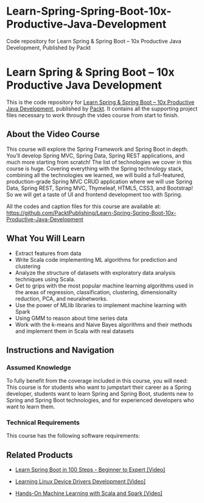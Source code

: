 # Learn-Spring-Spring-Boot-10x-Productive-Java-Development
Code repository for Learn Spring &amp; Spring Boot – 10x Productive Java Development, Published by Packt
# Learn Spring & Spring Boot – 10x Productive Java Development
This is the code repository for [Learn Spring & Spring Boot – 10x Productive Java Development](https://www.packtpub.com/big-data-and-business-intelligence/hands-machine-learning-scala-and-spark-video?utm_source=github&utm_medium=repository&utm_campaign=9781789342468), published by [Packt](https://www.packtpub.com/?utm_source=github). It contains all the supporting project files necessary to work through the video course from start to finish.
## About the Video Course
This course will explore the Spring Framework and Spring Boot in depth. You’ll develop Spring MVC, Spring Data, Spring REST applications, and much more starting from scratch! The list of technologies we cover in this course is huge. Covering everything with the Spring technology stack, combining all the technologies we learned, we will build a full-featured, production-grade Spring MVC CRUD application where we will use Spring Data, Spring REST, Spring MVC, Thymeleaf, HTML5, CSS3, and Bootstrap! So we will get a taste of UI and frontend development too with Spring.

All the codes and caption files for this course are available at: https://github.com/PacktPublishing/Learn-Spring-Spring-Boot-10x-Productive-Java-Development

<H2>What You Will Learn</H2>
<DIV class=book-info-will-learn-text>
<UL>
<LI>Extract features from data 
<LI>Write Scala code implementing ML algorithms for prediction and clustering&nbsp; 
<LI>Analyze the structure of datasets with exploratory data analysis techniques using Scala.&nbsp; 
<LI>Get to grips with the most popular machine learning algorithms used in the areas of regression, classification, clustering, dimensionality reduction, PCA, and neuralnetworks.&nbsp; 
<LI>Use the power of MLlib libraries to implement machine learning with Spark 
<LI>Using GMM to reason about time series data 
<LI>Work with the k-means and Naive Bayes algorithms and their methods and implement them in Scala with real datasets </LI></UL></DIV>

## Instructions and Navigation
### Assumed Knowledge
To fully benefit from the coverage included in this course, you will need:<br/>
This course is for students who want to jumpstart their career as a Spring developer, students want to learn Spring and Spring Boot, students new to Spring and Spring Boot technologies, and for experienced developers who want to learn them.
### Technical Requirements
This course has the following software requirements:<br/>
     

## Related Products
* [Learn Spring Boot in 100 Steps - Beginner to Expert [Video]](https://www.packtpub.com/big-data-and-business-intelligence/hands-machine-learning-scala-and-spark-video?utm_source=github&utm_medium=repository&utm_campaign=9781789342468)

* [Learning Linux Device Drivers Development [Video]](https://www.packtpub.com/big-data-and-business-intelligence/hands-machine-learning-scala-and-spark-video?utm_source=github&utm_medium=repository&utm_campaign=9781789342468)

* [Hands-On Machine Learning with Scala and Spark [Video]](https://www.packtpub.com/big-data-and-business-intelligence/hands-machine-learning-scala-and-spark-video?utm_source=github&utm_medium=repository&utm_campaign=9781789342468)

